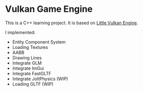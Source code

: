 # Vulkan Game Engine

This is a  C++ learning project. It is based on [Little Vulkan Engine](https://github.com/blurrypiano/littleVulkanEngine).

I implemented:
- Entity Component System
- Loading Textures
- AABB
- Drawing Lines
- Integrate GLM
- Integrate ImGui
- Integrate FastGLTF
- Integrate JoltPhysics (WIP)
- Loading GLTF (WIP)